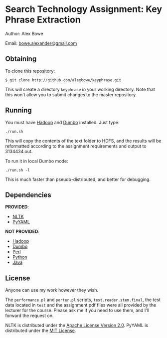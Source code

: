 Search Technology Assignment: Key Phrase Extraction
===================================================

Author: Alex Bowe

Email:  bowe.alexander@gmail.com

Obtaining
---------

To clone this repository:

	$ git clone http://github.com/alexbowe/keyphrase.git
	
This will create a directory `keyphrase` in your working directory. Note that this won't allow you to submit changes to the master repository.

Running
-------

You must have [Hadoop](http://hadoop.apache.org/) and [Dumbo](http://klbostee.github.com/dumbo/) installed. Just type:

    ./run.sh

This will copy the contents of the text folder to HDFS, and the results will be reformatted according to the assignment requirements and output to 3134434.out.

To run it in local Dumbo mode:

    ./run.sh -l

This is much faster than pseudo-distributed, and better for debugging.

Dependencies
------------

**PROVIDED**:

 * [NLTK](www.nltk.org)
 * [PyYAML](www.pyyaml.org)

**NOT PROVIDED**:

 * [Hadoop](http://hadoop.apache.org/)
 * [Dumbo](http://klbostee.github.com/dumbo/)
 * [Perl](www.perl.org)
 * [Python](www.python.org)
 * [Java](www.java.com)

License
-------

Anyone can use my work however they wish.

The `performance.pl` and `porter.pl` scripts, `test.reader.stem.final`, the test data located in `test` and the assignment pdf files were all provided by the lecturer for the course. Please ask me if you need to use them, and I'll forward the request on.

NLTK is distributed under the [Apache License Version 2.0](http://www.apache.org/licenses/LICENSE-2.0). PyYAML is distributed under the [MIT License](http://www.opensource.org/licenses/mit-license.php).

